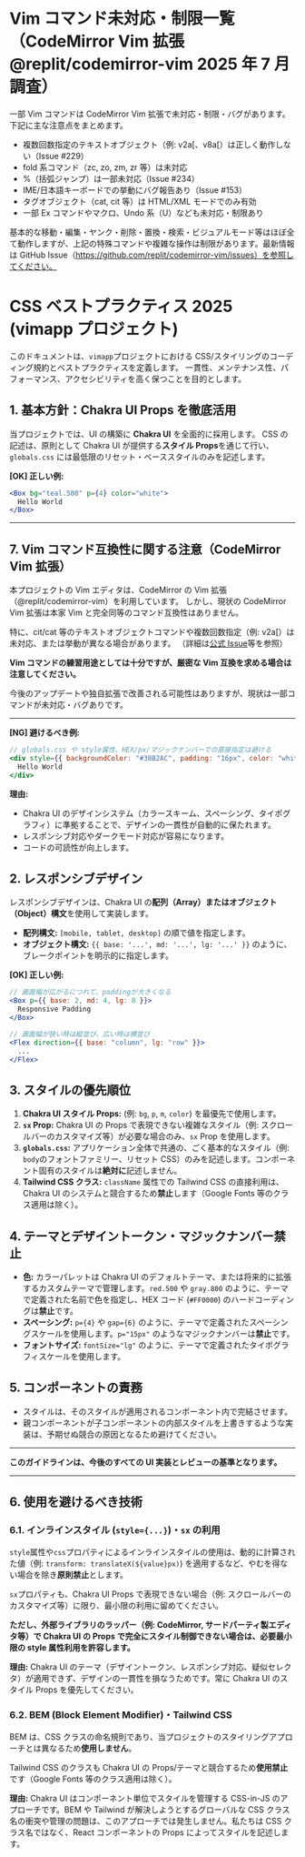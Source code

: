 # Vim コマンド未対応・制限一覧（CodeMirror Vim 拡張 @replit/codemirror-vim 2025 年 7 月調査）

一部 Vim コマンドは CodeMirror Vim 拡張で未対応・制限・バグがあります。下記に主な注意点をまとめます。

- 複数回数指定のテキストオブジェクト（例: v2a[、v8a[）は正しく動作しない（Issue #229）
- fold 系コマンド（zc, zo, zm, zr 等）は未対応
- %（括弧ジャンプ）は一部未対応（Issue #234）
- IME/日本語キーボードでの挙動にバグ報告あり（Issue #153）
- タグオブジェクト（cat, cit 等）は HTML/XML モードでのみ有効
- 一部 Ex コマンドやマクロ、Undo 系（U）なども未対応・制限あり

基本的な移動・編集・ヤンク・削除・置換・検索・ビジュアルモード等はほぼ全て動作しますが、上記の特殊コマンドや複雑な操作は制限があります。最新情報は GitHub Issue（https://github.com/replit/codemirror-vim/issues）を参照してください。

# CSS ベストプラクティス 2025 (vimapp プロジェクト)

このドキュメントは、`vimapp`プロジェクトにおける CSS/スタイリングのコーディング規約とベストプラクティスを定義します。
一貫性、メンテナンス性、パフォーマンス、アクセシビリティを高く保つことを目的とします。

## 1. 基本方針：Chakra UI Props を徹底活用

当プロジェクトでは、UI の構築に **Chakra UI** を全面的に採用します。
CSS の記述は、原則として Chakra UI が提供する**スタイル Props**を通じて行い、`globals.css` には最低限のリセット・ベーススタイルのみを記述します。

**[OK] 正しい例:**

```jsx
<Box bg="teal.500" p={4} color="white">
  Hello World
</Box>
```

---

## 7. Vim コマンド互換性に関する注意（CodeMirror Vim 拡張）

本プロジェクトの Vim エディタは、CodeMirror の Vim 拡張（@replit/codemirror-vim）を利用しています。
しかし、現状の CodeMirror Vim 拡張は本家 Vim と完全同等のコマンド互換性はありません。

特に、cit/cat 等のテキストオブジェクトコマンドや複数回数指定（例: v2a[）は未対応、または挙動が異なる場合があります。
（詳細は[公式 Issue](https://github.com/replit/codemirror-vim/issues/229)等を参照）

**Vim コマンドの練習用途としては十分ですが、厳密な Vim 互換を求める場合は注意してください。**

今後のアップデートや独自拡張で改善される可能性はありますが、現状は一部コマンドが未対応・バグありです。

---

**[NG] 避けるべき例:**

```jsx
// globals.css や style属性、HEX/px/マジックナンバーでの直接指定は避ける
<div style={{ backgroundColor: "#38B2AC", padding: "16px", color: "white" }}>
  Hello World
</div>
```

**理由:**

- Chakra UI のデザインシステム（カラースキーム、スペーシング、タイポグラフィ）に準拠することで、デザインの一貫性が自動的に保たれます。
- レスポンシブ対応やダークモード対応が容易になります。
- コードの可読性が向上します。

## 2. レスポンシブデザイン

レスポンシブデザインは、Chakra UI の**配列（Array）またはオブジェクト（Object）構文**を使用して実装します。

- **配列構文:** `[mobile, tablet, desktop]` の順で値を指定します。
- **オブジェクト構文:** `{{ base: '...', md: '...', lg: '...' }}` のように、ブレークポイントを明示的に指定します。

**[OK] 正しい例:**

```jsx
// 画面幅が広がるにつれて、paddingが大きくなる
<Box p={{ base: 2, md: 4, lg: 8 }}>
  Responsive Padding
</Box>

// 画面幅が狭い時は縦並び、広い時は横並び
<Flex direction={{ base: "column", lg: "row" }}>
  ...
</Flex>
```

## 3. スタイルの優先順位

1.  **Chakra UI スタイル Props:** (例: `bg`, `p`, `m`, `color`) を最優先で使用します。
2.  **`sx` Prop:** Chakra UI の Props で表現できない複雑なスタイル（例: スクロールバーのカスタマイズ等）が必要な場合のみ、`sx` Prop を使用します。
3.  **`globals.css`:** アプリケーション全体で共通の、ごく基本的なスタイル（例: `body`のフォントファミリー、リセット CSS）のみを記述します。コンポーネント固有のスタイルは**絶対に**記述しません。
4.  **Tailwind CSS クラス:** `className` 属性での Tailwind CSS の直接利用は、Chakra UI のシステムと競合するため**禁止**します（Google Fonts 等のクラス適用は除く）。

## 4. テーマとデザイントークン・マジックナンバー禁止

- **色:** カラーパレットは Chakra UI のデフォルトテーマ、または将来的に拡張するカスタムテーマで管理します。`red.500` や `gray.800` のように、テーマで定義された名前で色を指定し、HEX コード (`#FF0000`) のハードコーディングは**禁止**です。
- **スペーシング:** `p={4}` や `gap={6}` のように、テーマで定義されたスペーシングスケールを使用します。`p="15px"` のようなマジックナンバーは**禁止**です。
- **フォントサイズ:** `fontSize="lg"` のように、テーマで定義されたタイポグラフィスケールを使用します。

## 5. コンポーネントの責務

- スタイルは、そのスタイルが適用されるコンポーネント内で完結させます。
- 親コンポーネントが子コンポーネントの内部スタイルを上書きするような実装は、予期せぬ競合の原因となるため避けてください。

---

**このガイドラインは、今後のすべての UI 実装とレビューの基準となります。**

---

## 6. 使用を避けるべき技術

### 6.1. インラインスタイル (`style={...}`)・`sx` の利用

`style`属性や`css`プロパティによるインラインスタイルの使用は、動的に計算された値（例: `transform: translateX(${value}px)`) を適用するなど、やむを得ない場合を除き**原則禁止**とします。

`sx`プロパティも、Chakra UI Props で表現できない場合（例: スクロールバーのカスタマイズ等）に限り、最小限の利用に留めてください。

**ただし、外部ライブラリのラッパー（例: CodeMirror, サードパーティ製エディタ等）で Chakra UI の Props で完全にスタイル制御できない場合は、必要最小限の style 属性利用を許容します。**

**理由:** Chakra UI のテーマ（デザイントークン、レスポンシブ対応、疑似セレクタ）が適用できず、デザインの一貫性を損なうためです。常に Chakra UI のスタイル Props を優先してください。

### 6.2. BEM (Block Element Modifier)・Tailwind CSS

BEM は、CSS クラスの命名規則であり、当プロジェクトのスタイリングアプローチとは異なるため**使用しません**。

Tailwind CSS のクラスも Chakra UI の Props/テーマと競合するため**使用禁止**です（Google Fonts 等のクラス適用は除く）。

**理由:** Chakra UI はコンポーネント単位でスタイルを管理する CSS-in-JS のアプローチです。BEM や Tailwind が解決しようとするグローバルな CSS クラス名の衝突や管理の問題は、このアプローチでは発生しません。私たちは CSS クラス名ではなく、React コンポーネントの Props によってスタイルを記述します。
